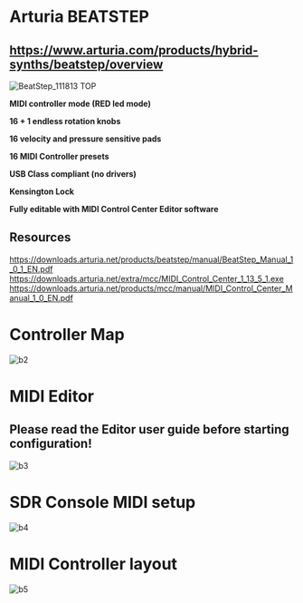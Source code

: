 # Arturia BEATSTEP

## https://www.arturia.com/products/hybrid-synths/beatstep/overview
![BeatStep_111813 TOP](https://user-images.githubusercontent.com/96939950/148024423-9f36837d-5712-46e9-8975-26f0ba584473.png)

**MIDI controller mode (RED led mode)**

**16 + 1 endless rotation knobs**

**16 velocity and pressure sensitive pads**

**16 MIDI Controller presets**

**USB Class compliant (no drivers)**

**Kensington Lock**

**Fully editable with MIDI Control Center Editor software**

## Resources
https://downloads.arturia.net/products/beatstep/manual/BeatStep_Manual_1_0_1_EN.pdf
https://downloads.arturia.net/extra/mcc/MIDI_Control_Center_1_13_5_1.exe
https://downloads.arturia.net/products/mcc/manual/MIDI_Control_Center_Manual_1_0_EN.pdf


# Controller Map

![b2](https://user-images.githubusercontent.com/96939950/148035040-1df6c673-0f0c-45ca-a3a2-3aa713b1dde7.gif)


# MIDI Editor
## Please read the Editor user guide before starting configuration!

![b3](https://user-images.githubusercontent.com/96939950/148068271-30315224-2045-48fe-b37e-569f52dcc138.gif)

 # SDR Console MIDI setup
![b4](https://user-images.githubusercontent.com/96939950/148035079-5f768e69-829c-42d7-b278-565d23c5c380.gif)

 # MIDI Controller layout     
![b5](https://user-images.githubusercontent.com/96939950/148034838-8fc19518-cf2b-45b0-84ed-fe1a4f19f232.gif)




